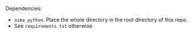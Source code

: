 Dependencies:
- `aima_python`. Place the whole directory in the root directory of this repo.
- See `requirements.txt` otherwise
